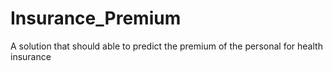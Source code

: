 # Insurance_Premium
A solution that should able to predict the premium of the personal for health insurance
